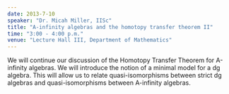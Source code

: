 ```yaml
---
date: 2013-7-10
speaker: "Dr. Micah Miller, IISc"
title: "A-infinity algebras and the homotopy transfer theorem II"
time: "3:00 - 4:00 p.m."
venue: "Lecture Hall III, Department of Mathematics"
---
```

We will continue our discussion of the Homotopy Transfer Theorem
for A-infinity algebras.  We will introduce the notion of a minimal model
for a dg algebra.  This will allow us to relate quasi-isomorphisms between
strict dg algebras and quasi-isomorphisms between A-infinity algebras.
